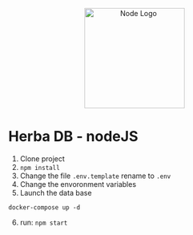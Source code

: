  <p align="center">
  <a href="https://nodejs.org/" target="blank"><img src="https://upload.wikimedia.org/wikipedia/commons/d/d9/Node.js_logo.svg" width="200" alt="Node Logo" /></a>
</p>

# Herba DB - nodeJS

1. Clone project
2. `npm install`
3. Change the file `.env.template` rename to `.env`
4. Change the envoronment variables
5. Launch the data base

```
docker-compose up -d
```

6. run: `npm start`
